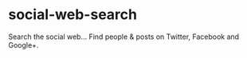social-web-search
=================

Search the social web... Find people &amp; posts on Twitter, Facebook and Google+.
